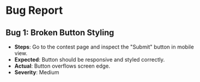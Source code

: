 # Bug Report

## Bug 1: Broken Button Styling
- **Steps**: Go to the contest page and inspect the "Submit" button in mobile view.
- **Expected**: Button should be responsive and styled correctly.
- **Actual**: Button overflows screen edge.
- **Severity**: Medium

